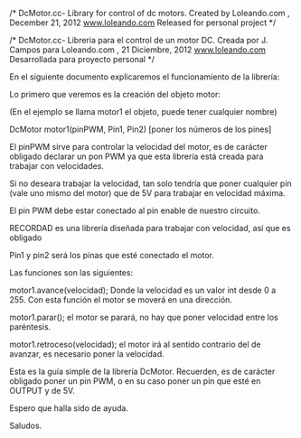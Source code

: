 /* DcMotor.cc- Library for control of dc motors.
Created by Loleando.com , December 21, 2012
www.loleando.com
Released for personal project
*/

/* DcMotor.cc- Libreria para el control de un motor DC.
Creada por J. Campos para Loleando.com , 21 Diciembre, 2012
www.loleando.com
Desarrollada para proyecto personal
*/

En el siguiente documento explicaremos el funcionamiento de la librería:

Lo primero que veremos es la creación del objeto motor:

(En el ejemplo se llama motor1 el objeto, puede tener cualquier nombre)

DcMotor motor1(pinPWM, Pin1, Pin2) [poner los números de los pines]

El pinPWM sirve para controlar la velocidad del motor, es de carácter obligado declarar un pon PWM ya que esta librería está creada para trabajar con velocidades.

Si no deseara trabajar la velocidad, tan solo tendría que poner cualquier pin (vale uno mismo del motor) que de 5V para trabajar en velocidad máxima.

El pin PWM debe estar conectado al pin enable de nuestro circuito.

RECORDAD es una librería diseñada para trabajar con velocidad, así que es obligado

Pin1 y pin2 será los pinas que esté conectado el motor.

Las funciones son las siguientes:

motor1.avance(velocidad); Donde la velocidad es un valor int desde 0 a 255. Con esta función el motor se moverá en una dirección.

motor1.parar(); el motor se parará, no hay que poner velocidad entre los paréntesis.

motor1.retroceso(velocidad); el motor irá al sentido contrario del de avanzar, es necesario poner la velocidad.


Esta es la guía simple de la librería DcMotor. Recuerden, es de carácter obligado poner un pin PWM, o en su caso poner un pin que esté en OUTPUT y de 5V.


Espero que halla sido de ayuda.

Saludos.
